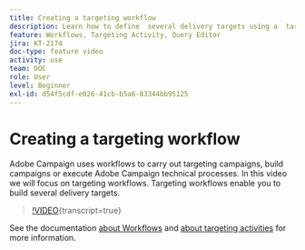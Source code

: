 ```yaml
---
title: Creating a targeting workflow
description: Learn how to define  several delivery targets using a  targeting workflows.
feature: Workflows, Targeting Activity, Query Editor
jira: KT-2174
doc-type: feature video
activity: use
team: DOC
role: User
level: Beginner
exl-id: d54f5cdf-e026-41cb-b5a6-83344bb95125
---
```

# Creating a targeting workflow

Adobe Campaign uses workflows to carry out targeting campaigns, build campaigns or execute Adobe Campaign technical processes. In this video we will focus on targeting workflows. Targeting workflows enable you to build several delivery targets.

>[!VIDEO](https://video.tv.adobe.com/v/25605?quality=12&learn=on){transcript=true}

See the documentation [about Workflows](https://experienceleague.adobe.com/docs/campaign-classic/using/automating-with-workflows/introduction/about-workflows.html)
and [about targeting activities](https://experienceleague.adobe.com/docs/campaign-classic/using/automating-with-workflows/targeting-activities/about-targeting-activities.html) for more information.
